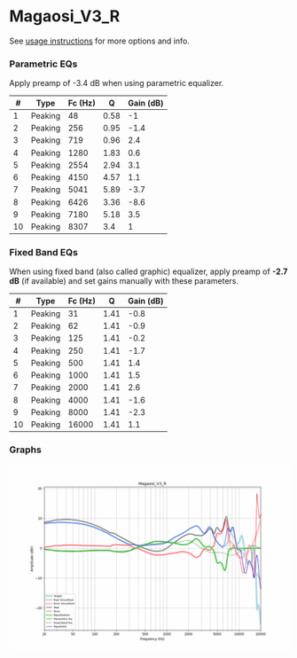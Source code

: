 # Magaosi_V3_R
See [usage instructions](https://github.com/jaakkopasanen/AutoEq#usage) for more options and info.

### Parametric EQs
Apply preamp of -3.4 dB when using parametric equalizer.

|   # | Type    |   Fc (Hz) |    Q |   Gain (dB) |
|-----|---------|-----------|------|-------------|
|   1 | Peaking |        48 | 0.58 |        -1   |
|   2 | Peaking |       256 | 0.95 |        -1.4 |
|   3 | Peaking |       719 | 0.96 |         2.4 |
|   4 | Peaking |      1280 | 1.83 |         0.6 |
|   5 | Peaking |      2554 | 2.94 |         3.1 |
|   6 | Peaking |      4150 | 4.57 |         1.1 |
|   7 | Peaking |      5041 | 5.89 |        -3.7 |
|   8 | Peaking |      6426 | 3.36 |        -8.6 |
|   9 | Peaking |      7180 | 5.18 |         3.5 |
|  10 | Peaking |      8307 | 3.4  |         1   |

### Fixed Band EQs
When using fixed band (also called graphic) equalizer, apply preamp of **-2.7 dB** (if available) and set gains manually with these parameters.

|   # | Type    |   Fc (Hz) |    Q |   Gain (dB) |
|-----|---------|-----------|------|-------------|
|   1 | Peaking |        31 | 1.41 |        -0.8 |
|   2 | Peaking |        62 | 1.41 |        -0.9 |
|   3 | Peaking |       125 | 1.41 |        -0.2 |
|   4 | Peaking |       250 | 1.41 |        -1.7 |
|   5 | Peaking |       500 | 1.41 |         1.4 |
|   6 | Peaking |      1000 | 1.41 |         1.5 |
|   7 | Peaking |      2000 | 1.41 |         2.6 |
|   8 | Peaking |      4000 | 1.41 |        -1.6 |
|   9 | Peaking |      8000 | 1.41 |        -2.3 |
|  10 | Peaking |     16000 | 1.41 |         1.1 |

### Graphs
![](./Magaosi_V3_R.png)
